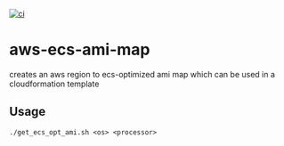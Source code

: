 [![ci](https://github.com/Balou9/ecs-ami/workflows/ci/badge.svg)](https://github.com/Balou9/ecs-ami/actions/workflows/ci.yml)

# aws-ecs-ami-map

creates an aws region to ecs-optimized ami map which can be used in a cloudformation template

## Usage

```
./get_ecs_opt_ami.sh <os> <processor>
```
